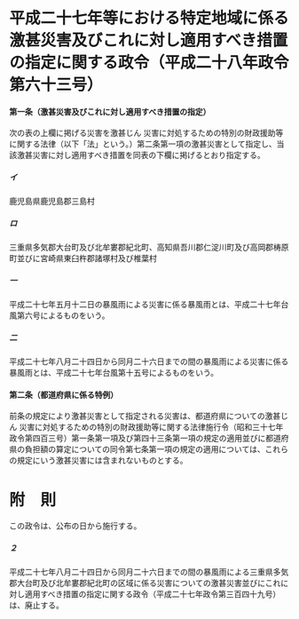 # 平成二十七年等における特定地域に係る激甚災害及びこれに対し適用すべき措置の指定に関する政令（平成二十八年政令第六十三号）
#### 第一条（激甚災害及びこれに対し適用すべき措置の指定）
次の表の上欄に掲げる災害を激甚じん
災害に対処するための特別の財政援助等に関する法律（以下「法」という。）第二条第一項の激甚災害として指定し、当該激甚災害に対し適用すべき措置を同表の下欄に掲げるとおり指定する。
##### イ
鹿児島県鹿児島郡三島村
##### ロ
三重県多気郡大台町及び北牟婁郡紀北町、高知県吾川郡仁淀川町及び高岡郡梼原町並びに宮崎県東臼杵郡諸塚村及び椎葉村
##### 一
平成二十七年五月十二日の暴風雨による災害に係る暴風雨とは、平成二十七年台風第六号によるものをいう。
##### 二
平成二十七年八月二十四日から同月二十六日までの間の暴風雨による災害に係る暴風雨とは、平成二十七年台風第十五号によるものをいう。
#### 第二条（都道府県に係る特例）
前条の規定により激甚災害として指定される災害は、都道府県についての激甚じん
災害に対処するための特別の財政援助等に関する法律施行令（昭和三十七年政令第四百三号）第一条第一項及び第四十三条第一項の規定の適用並びに都道府県の負担額の算定についての同令第七条第一項の規定の適用については、これらの規定にいう激甚災害には含まれないものとする。
# 附　則
この政令は、公布の日から施行する。
##### ２
平成二十七年八月二十四日から同月二十六日までの間の暴風雨による三重県多気郡大台町及び北牟婁郡紀北町の区域に係る災害についての激甚災害並びにこれに対し適用すべき措置の指定に関する政令（平成二十七年政令第三百四十九号）は、廃止する。

